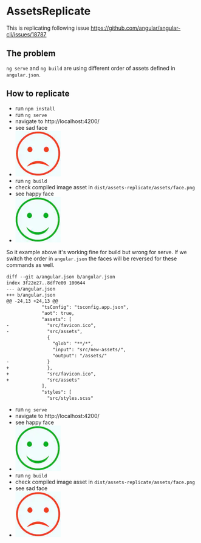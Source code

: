 # AssetsReplicate
This is replicating following issue https://github.com/angular/angular-cli/issues/18787

## The problem
`ng serve` and `ng build` are using different order of assets defined in `angular.json`.

## How to replicate
* run `npm install`
* run `ng serve`
* navigate to http://localhost:4200/
* see sad face
* ![Happy face](/src/assets/face.png)
* run `ng build`
* check compiled image asset in `dist/assets-replicate/assets/face.png`
* see happy face
* ![Happy face](/src/new-assets/face.png)

So it example above it's working fine for build but wrong for serve.
If we switch the order in `angular.json` the faces will be reversed for these commands as well.
```
diff --git a/angular.json b/angular.json
index 3f22e27..8df7e00 100644
--- a/angular.json
+++ b/angular.json
@@ -24,13 +24,13 @@
             "tsConfig": "tsconfig.app.json",
             "aot": true,
             "assets": [
-              "src/favicon.ico",
-              "src/assets",
               {
                 "glob": "**/*",
                 "input": "src/new-assets/",
                 "output": "/assets/"
-              }
+              },
+              "src/favicon.ico",
+              "src/assets"
             ],
             "styles": [
               "src/styles.scss"
```

* run `ng serve`
* navigate to http://localhost:4200/
* see happy face
* ![Happy face](/src/new-assets/face.png)
* run `ng build`
* check compiled image asset in `dist/assets-replicate/assets/face.png`
* see sad face
* ![Happy face](/src/assets/face.png)
